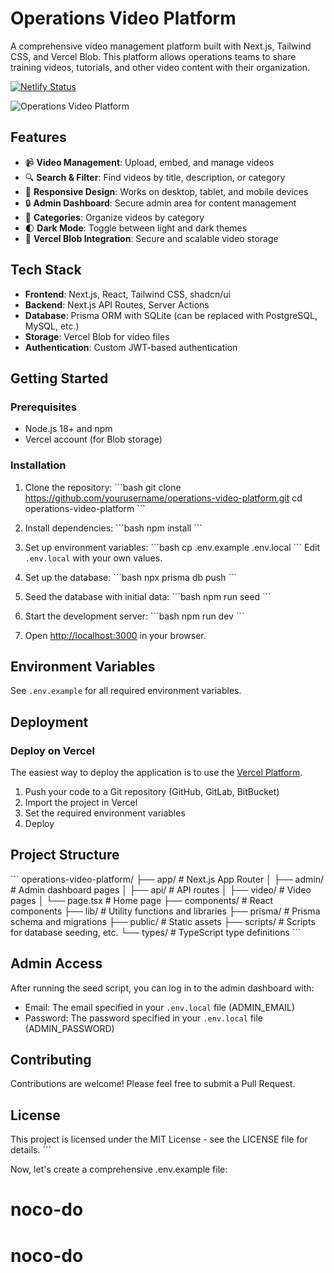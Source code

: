 # Operations Video Platform

A comprehensive video management platform built with Next.js, Tailwind CSS, and Vercel Blob. This platform allows operations teams to share training videos, tutorials, and other video content with their organization.

[![Netlify Status](https://api.netlify.com/api/v1/badges/ca9bdd5f-60f7-4c95-8d00-4b53cba803ed/deploy-status)](https://app.netlify.com/sites/timely-kitten-24e694/deploys)


![Operations Video Platform](https://placeholder.svg?height=400&width=800)

## Features

- 📹 **Video Management**: Upload, embed, and manage videos
- 🔍 **Search & Filter**: Find videos by title, description, or category
- 📱 **Responsive Design**: Works on desktop, tablet, and mobile devices
- 🔒 **Admin Dashboard**: Secure admin area for content management
- 📂 **Categories**: Organize videos by category
- 🌓 **Dark Mode**: Toggle between light and dark themes
- 🔄 **Vercel Blob Integration**: Secure and scalable video storage

## Tech Stack

- **Frontend**: Next.js, React, Tailwind CSS, shadcn/ui
- **Backend**: Next.js API Routes, Server Actions
- **Database**: Prisma ORM with SQLite (can be replaced with PostgreSQL, MySQL, etc.)
- **Storage**: Vercel Blob for video files
- **Authentication**: Custom JWT-based authentication

## Getting Started

### Prerequisites

- Node.js 18+ and npm
- Vercel account (for Blob storage)

### Installation

1. Clone the repository:
   \`\`\`bash
   git clone https://github.com/yourusername/operations-video-platform.git
   cd operations-video-platform
   \`\`\`

2. Install dependencies:
   \`\`\`bash
   npm install
   \`\`\`

3. Set up environment variables:
   \`\`\`bash
   cp .env.example .env.local
   \`\`\`
   Edit `.env.local` with your own values.

4. Set up the database:
   \`\`\`bash
   npx prisma db push
   \`\`\`

5. Seed the database with initial data:
   \`\`\`bash
   npm run seed
   \`\`\`

6. Start the development server:
   \`\`\`bash
   npm run dev
   \`\`\`

7. Open [http://localhost:3000](http://localhost:3000) in your browser.

## Environment Variables

See `.env.example` for all required environment variables.

## Deployment

### Deploy on Vercel

The easiest way to deploy the application is to use the [Vercel Platform](https://vercel.com).

1. Push your code to a Git repository (GitHub, GitLab, BitBucket)
2. Import the project in Vercel
3. Set the required environment variables
4. Deploy

## Project Structure

\`\`\`
operations-video-platform/
├── app/                  # Next.js App Router
│   ├── admin/            # Admin dashboard pages
│   ├── api/              # API routes
│   ├── video/            # Video pages
│   └── page.tsx          # Home page
├── components/           # React components
├── lib/                  # Utility functions and libraries
├── prisma/               # Prisma schema and migrations
├── public/               # Static assets
├── scripts/              # Scripts for database seeding, etc.
└── types/                # TypeScript type definitions
\`\`\`

## Admin Access

After running the seed script, you can log in to the admin dashboard with:

- Email: The email specified in your `.env.local` file (ADMIN_EMAIL)
- Password: The password specified in your `.env.local` file (ADMIN_PASSWORD)

## Contributing

Contributions are welcome! Please feel free to submit a Pull Request.

## License

This project is licensed under the MIT License - see the LICENSE file for details.
\`\`\`

Now, let's create a comprehensive .env.example file:
# noco-do
# noco-do

